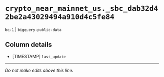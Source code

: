 # `crypto_near_mainnet_us._sbc_dab32d42be2a43029494a910d4c5fe84`
`bq-1` | `bigquery-public-data`

## Column details
* [TIMESTAMP] `last_update`

-------------------------------------------------------------------------------
*Do not make edits above this line.*
